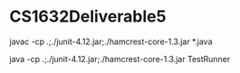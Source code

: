 # CS1632Deliverable5

javac -cp .;./junit-4.12.jar;./hamcrest-core-1.3.jar *.java

java -cp .;./junit-4.12.jar;./hamcrest-core-1.3.jar TestRunner

